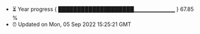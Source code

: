 - ⏳ Year progress { ████████████████████▁▁▁▁▁▁▁▁▁▁ } 67.85 %
- ⏰ Updated on Mon, 05 Sep 2022 15:25:21 GMT

